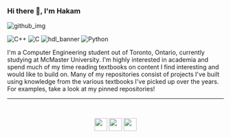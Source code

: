 ### Hi there 👋, I'm Hakam
![github_img](https://user-images.githubusercontent.com/83780720/186789081-4020f909-54db-4241-974b-fd07667f9a53.png)


![C++](https://img.shields.io/badge/c++-%2300599C.svg?style=for-the-badge&logo=c%2B%2B&logoColor=white)
![C](https://img.shields.io/badge/c-%2300599C.svg?style=for-the-badge&logo=c&logoColor=white)
![hdl_banner](https://img.shields.io/badge/Verilog-%2300599C.svg?style=for-the-badge&logo=%2B%2B&logoColor=white)
![Python](https://img.shields.io/badge/python-3670A0?style=for-the-badge&logo=python&logoColor=ffdd54)

I'm a Computer Engineering student out of Toronto, Ontario, currently studying at McMaster University. I'm highly interested in academia and spend much of my time reading textbooks on content I find interesting and would like to build on. Many of my repositories consist of projects I've built using knowledge from the various textbooks I've picked up over the years. For examples, take a look at my pinned repositories! 



<hr />


<br/>


<p align="center">  <a href="mailto: atassi.hakam@gmail.com" target="blank"><img src="https://img.icons8.com/fluency/344/email-open.png" height="30" /></a>
  <a href="www.hakamatassi.com" target="blank"><img src="https://img.icons8.com/external-nawicon-outline-color-nawicon/344/external-portfolio-seo-and-marketing-nawicon-outline-color-nawicon.png" height="30" /></a>  
 <a href="https://www.linkedin.com/in/atassih/" target="blank"><img src="https://img.icons8.com/color/344/linkedin-2--v1.png" height="30" /></a></p>


